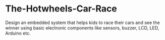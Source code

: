 # The-Hotwheels-Car-Race
Design an embedded system that helps kids to race their cars and see the winner using basic electronic components like sensors, buzzer, LCD, LED, Arduino etc.
